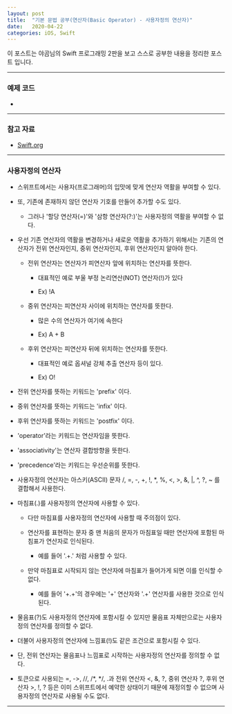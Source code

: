 ```yaml
---
layout: post
title:  "기본 문법 공부(연산자(Basic Operator) - 사용자정의 연산자)"
date:   2020-04-22
categories: iOS, Swift
---
```


이 포스트는 야곰님의 Swift 프로그래밍 2판을 보고 스스로 공부한 내용을 정리한 포스트 입니다.

- - -

### 예제 코드

- []()

- - -

### 참고 자료

- [Swift.org](https://docs.swift.org/swift-book/LanguageGuide/BasicOperators.html)

- - -

### 사용자정의 연산자

- 스위프트에서는 사용자(프로그래머)의 입맛에 맞게 연산자 역활을 부여할 수 있다.

- 또, 기존에 존재하지 않던 연산자 기호를 만들어 추가할 수도 있다.

    - 그러나 '할당 연산자(=)'와 '삼항 연산자(?:)'는 사용자정의 역활을 부여할 수 없다.
    
- 우선 기존 연산자의 역활을 변경하거나 새로운 역활을 추가하기 위해서는 기존의 연산자가 전위 연산자인지, 중위 연산자인지, 후위 연산자인지 알아야 한다.

    - 전위 연산자는 연산자가 피연산자 앞에 위치하는 연산자를 뜻한다.
    
        - 대표적인 예로 부울 부정 논리연산(NOT) 연산자(!)가 있다
        
        - Ex) !A
        
    - 중위 연산자는 피연산자 사이에 위치하는 연산자를 뜻한다.
    
        - 많은 수의 연산자가 여기에 속한다
        
        - Ex) A + B
        
    - 후위 연산자는 피연산자 뒤에 위치하는 연산자를 뜻한다.
    
        - 대표적인 예로 옵셔널 강체 추출 연산자 등이 있다.
        
        - Ex) O!
        
- 전위 연산자를 뜻하는 키워드는 'prefix' 이다.      

- 중위 연산자를 뜻하는 키워드는 'infix' 이다.

- 후위 연산자를 뜻하는 키워드는 'postfix' 이다.

- 'operator'라는 키워드는 연산자임을 뜻한다.

- 'associativity'는 연산자 결합방향을 뜻한다.

- 'precedence'라는 키워드는 우선순위를 뜻한다.

- 사용자정의 연산자는 아스키(ASCII) 문자 /, =, -, +, !, *, %, <, >, &, |, ^, ?, ~ 를 결합해서 사용한다.

- 마침표(.)를 사용자정의 연산자에 사용할 수 있다.

    - 다만 마침표를 사용자정의 연산자에 사용할 때 주의점이 있다.
    
    - 연산자를 표현하는 문자 중 맨 처음의 문자가 마침표일 때만 연산자에 포함된 마침표가 연산자로 인식된다.
    
        - 예를 들어 '.+.' 처럼 사용할 수 있다.
        
    - 만약 마침표로 시작되지 않는 연산자에 마침표가 들어가게 되면 이를 인식할 수 없다.
    
        - 예를 들어 '+.+'의 경우에는 '+' 연산자와  '.+' 연산자를 사용한 것으로 인식된다.
        
- 물음표(?)도 사용자정의 연산자에 포함시킬 수 있지만 물음표 자체만으로는 사용자정의 연산자를 정의할 수 없다.

- 더불어 사용자정의 연산자에 느낌표(!)도 같은 조건으로 포함시킬 수 있다.

- 단, 전위 연산자는 물음표나 느낌표로 시작하는 사용자정의 연산자를 정의할 수 없다.

- 토큰으로 사용되는 =, ->, //, /*, */, .과 전위 연산자 <, &, ?, 중위 연산자 ?, 후위 연산자 >, !, ? 등은 이미 스위프트에서 예약한 상태이기 때문에 재정의할 수 없으며 사용자정의 연산자로 사용될 수도 없다.

- - -